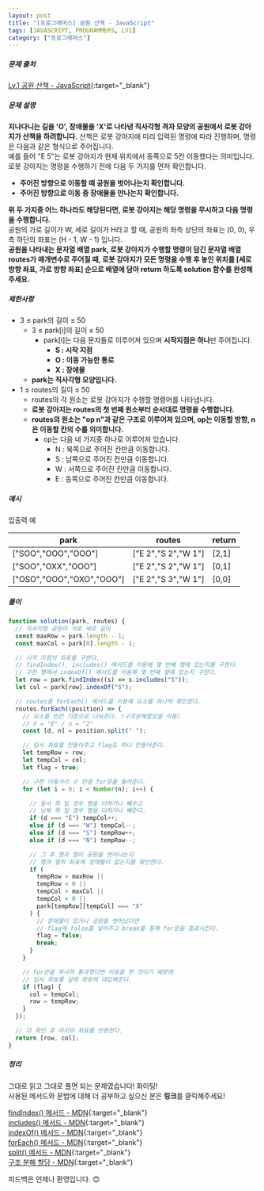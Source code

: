 ```yaml
---
layout: post
title: "[프로그래머스] 공원 산책 - JavaScript"
tags: [JAVASCRIPT, PROGRAMMERS, LV1]
category: ["프로그래머스"]
---
```


##### 문제 출처

[Lv.1 공원 산책 - JavaScript](https://school.programmers.co.kr/learn/courses/30/lessons/172928?language=javascript){:target="\_blank"}

##### 문제 설명

**지나다니는 길을 'O', 장애물을 'X'로 나타낸 직사각형 격자 모양의 공원에서 로봇 강아지가 산책을 하려합니다.** 산책은 로봇 강아지에 미리 입력된 명령에 따라 진행하며, 명령은 다음과 같은 형식으로 주어집니다.<br/>
예를 들어 "E 5"는 로봇 강아지가 현재 위치에서 동쪽으로 5칸 이동했다는 의미입니다. 로봇 강아지는 명령을 수행하기 전에 다음 두 가지를 먼저 확인합니다.

- **주어진 방향으로 이동할 때 공원을 벗어나는지 확인합니다.**
- **주어진 방향으로 이동 중 장애물을 만나는지 확인합니다.**

**위 두 가지중 어느 하나라도 해당된다면, 로봇 강아지는 해당 명령을 무시하고 다음 명령을 수행합니다.**<br/>
공원의 가로 길이가 W, 세로 길이가 H라고 할 때, 공원의 좌측 상단의 좌표는 (0, 0), 우측 하단의 좌표는 (H - 1, W - 1) 입니다.<br/>
**공원을 나타내는 문자열 배열 park, 로봇 강아지가 수행할 명령이 담긴 문자열 배열 routes가 매개변수로 주어질 때, 로봇 강아지가 모든 명령을 수행 후 놓인 위치를 [세로 방향 좌표, 가로 방향 좌표] 순으로 배열에 담아 return 하도록 solution 함수를 완성해주세요.**

##### 제한사항

- 3 ≤ park의 길이 ≤ 50
  - 3 ≤ park[i]의 길이 ≤ 50
    - park[i]는 다음 문자들로 이루어져 있으며 **시작지점은 하나**만 주어집니다.
      - **S : 시작 지점**
      - **O : 이동 가능한 통로**
      - **X : 장애물**
  - **park는 직사각형 모양입니다.**
- 1 ≤ routes의 길이 ≤ 50
  - routes의 각 원소는 로봇 강아지가 수행할 명령어를 나타냅니다.
  - **로봇 강아지는 routes의 첫 번째 원소부터 순서대로 명령을 수행합니다.**
  - **routes의 원소는 "op n"과 같은 구조로 이루어져 있으며, op는 이동할 방향, n은 이동할 칸의 수를 의미합니다.**
    - op는 다음 네 가지중 하나로 이루어져 있습니다.
      - N : 북쪽으로 주어진 칸만큼 이동합니다.
      - S : 남쪽으로 주어진 칸만큼 이동합니다.
      - W : 서쪽으로 주어진 칸만큼 이동합니다.
      - E : 동쪽으로 주어진 칸만큼 이동합니다.

##### 예시

입출력 예

| park                      | routes              | return |
| ------------------------- | ------------------- | ------ |
| ["SOO","OOO","OOO"]       | ["E 2","S 2","W 1"] | [2,1]  |
| ["SOO","OXX","OOO"]       | ["E 2","S 2","W 1"] | [0,1]  |
| ["OSO","OOO","OXO","OOO"] | ["E 2","S 3","W 1"] | [0,0]  |

##### 풀이

```javascript
function solution(park, routes) {
  // 직사각형 공원이 가로 세로 길이
  const maxRow = park.length - 1;
  const maxCol = park[0].length - 1;

  // 시작 지점의 좌표를 구한다.
  // findIndex(), includes() 메서드를 이용해 몇 번째 행에 있는지를 구한다.
  // 구한 행에서 indexOf() 메서드를 이용해 몇 번째 열에 있는지 구한다.
  let row = park.findIndex((s) => s.includes("S"));
  let col = park[row].indexOf("S");

  // routes를 forEach() 메서드를 이용해 요소를 하나씩 확인한다.
  routes.forEach((position) => {
    // 요소를 빈칸 기준으로 나눠준다. (구조분해할당을 이용)
    // d = "E" / n = "2"
    const [d, n] = position.split(" ");

    // 임시 좌표를 만들어주고 flag도 하나 만들어준다.
    let tempRow = row;
    let tempCol = col;
    let flag = true;

    // 구한 이동거리 수 만큼 for문을 돌려준다.
    for (let i = 0; i < Number(n); i++) {

      // 동서 쪽 일 경우 행을 더하거나 빼주고
      // 남북 쪽 일 경우 열을 더하거나 빼준다.
      if (d === "E") tempCol++;
      else if (d === "W") tempCol--;
      else if (d === "S") tempRow++;
      else if (d === "N") tempRow--;

      // 그 후 행과 열이 공원을 벗어나는지
      // 행과 열의 좌표에 장애물이 없는지를 확인한다.
      if (
        tempRow > maxRow ||
        tempRow < 0 ||
        tempCol > maxCol ||
        tempCol < 0 ||
        park[tempRow][tempCol] === "X"
      ) {
        // 장애물이 있거나 공원을 벗어났다면
        // flag에 false를 넣어주고 break를 통해 for문을 종료시킨다.
        flag = false;
        break;
      }
    }

    // for문을 무사히 통과했다면 이동을 한 것이기 때문에
    // 임시 좌표를 실제 좌표에 대입해준다.
    if (flag) {
      col = tempCol;
      row = tempRow;
    }
  });

  // 다 확인 후 마지막 좌표를 반환한다.
  return [row, col];
}
```

##### 정리
그대로 읽고 그대로 풀면 되는 문제였습니다! 화이팅! <br />
사용된 메서드와 문법에 대해 더 공부하고 싶으신 분은 **링크**를 클릭해주세요!

[findIndex() 메서드 - MDN](https://developer.mozilla.org/ko/docs/Web/JavaScript/Reference/Global_Objects/Array/findIndex){:target="\_blank"}<br />
[includes() 메서드 - MDN](hthttps://developer.mozilla.org/ko/docs/Web/JavaScript/Reference/Global_Objects/String/includes){:target="\_blank"}<br />
[indexOf() 메서드 - MDN](https://developer.mozilla.org/ko/docs/Web/JavaScript/Reference/Global_Objects/Array/indexOf){:target="\_blank"}<br />
[forEach() 메서드 - MDN](https://developer.mozilla.org/ko/docs/Web/JavaScript/Reference/Global_Objects/Array/forEach){:target="\_blank"}<br />
[split() 메서드 - MDN](https://developer.mozilla.org/ko/docs/Web/JavaScript/Reference/Global_Objects/String/split){:target="\_blank"}<br />
[구조 분해 할당 - MDN](https://developer.mozilla.org/ko/docs/Web/JavaScript/Reference/Operators/Destructuring_assignment){:target="\_blank"}<br />

피드백은 언제나 환영입니다. 😊
